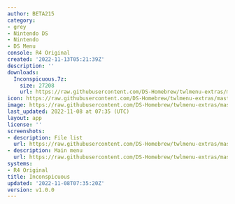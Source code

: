 ```yaml
---
author: BETA215
category:
- grey
- Nintendo DS
- Nintendo
- DS Menu
console: R4 Original
created: '2022-11-13T05:21:39Z'
description: ''
downloads:
  Inconspicuous.7z:
    size: 27208
    url: https://raw.githubusercontent.com/DS-Homebrew/twlmenu-extras/master/_nds/TWiLightMenu/r4menu/themes/Inconspicuous.7z
icon: https://raw.githubusercontent.com/DS-Homebrew/twlmenu-extras/master/unistore/icons/r4.png
image: https://raw.githubusercontent.com/DS-Homebrew/twlmenu-extras/master/unistore/icons/r4.png
last_updated: 2022-11-08 at 07:35 (UTC)
layout: app
license: ''
screenshots:
- description: File list
  url: https://raw.githubusercontent.com/DS-Homebrew/twlmenu-extras/master/_nds/TWiLightMenu/r4menu/themes/meta/Inconspicuous/screenshots/file-list.png
- description: Main menu
  url: https://raw.githubusercontent.com/DS-Homebrew/twlmenu-extras/master/_nds/TWiLightMenu/r4menu/themes/meta/Inconspicuous/screenshots/main-menu.png
systems:
- R4 Original
title: Inconspicuous
updated: '2022-11-08T07:35:20Z'
version: v1.0.0
---
```

